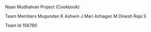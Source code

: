 Naan Mudhalvan Project (Cookbook)

Team Members
Mugundan K
Ashwin J
Mari Azhagan M
Dinesh Raja S

Team Id
156790
